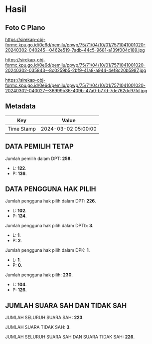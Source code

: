 # Hasil

## Foto C Plano

https://sirekap-obj-formc.kpu.go.id/0e6d/pemilu/ppwp/75/71/04/10/01/7571041001020-20240302-040245--0462e519-7adb-44c5-9681-a139f004c189.jpg

https://sirekap-obj-formc.kpu.go.id/0e6d/pemilu/ppwp/75/71/04/10/01/7571041001020-20240302-035843--8c0259b5-2bf9-41a8-a944-4ef8c20b5987.jpg

https://sirekap-obj-formc.kpu.go.id/0e6d/pemilu/ppwp/75/71/04/10/01/7571041001020-20240302-040027--36999b36-409b-47a0-b77d-7de762dc97fd.jpg


## Metadata

| Key        | Value               |
| ---------- | ------------------- |
| Time Stamp | 2024-03-02 05:00:00 |


## DATA PEMILIH TETAP

Jumlah pemilih dalam DPT: **258**.
 * L: **122**.
 * P: **136**.

## DATA PENGGUNA HAK PILIH

Jumlah pengguna hak pilih dalam DPT: **226**.
 * L: **102**.
 * P: **124**.

Jumlah pengguna hak pilih dalam DPTb: **3**.
 * L: **1**.
 * P: **2**.

Jumlah pengguna hak pilih dalam DPK: **1**.
 * L: **1**.
 * P: **0**.

Jumlah pengguna hak pilih: **230**.
 * L: **104**.
 * P: **126**.

## JUMLAH SUARA SAH DAN TIDAK SAH

JUMLAH SELURUH SUARA SAH: **223**.

JUMLAH SUARA TIDAK SAH: **3**.

JUMLAH SELURUH SUARA SAH DAN SUARA TIDAK SAH: **226**.


